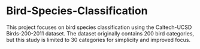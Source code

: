 # Bird-Species-Classification
This project focuses on bird species classification using the Caltech-UCSD Birds-200-2011 dataset. The dataset originally contains 200 bird categories, but this study is limited to 30 categories for simplicity and improved focus.
